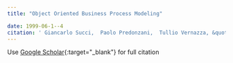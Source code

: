 ```yaml
---
title: "Object Oriented Business Process Modeling"

date: 1999-06-1--4
citation: ' Giancarlo Succi,  Paolo Predonzani,  Tullio Vernazza, &quot;Object Oriented Business Process Modeling.&quot;, 1999.'
---
```

Use [Google Scholar](https://scholar.google.com/scholar?q=Object+Oriented+Business+Process+Modeling){:target="_blank"} for full citation